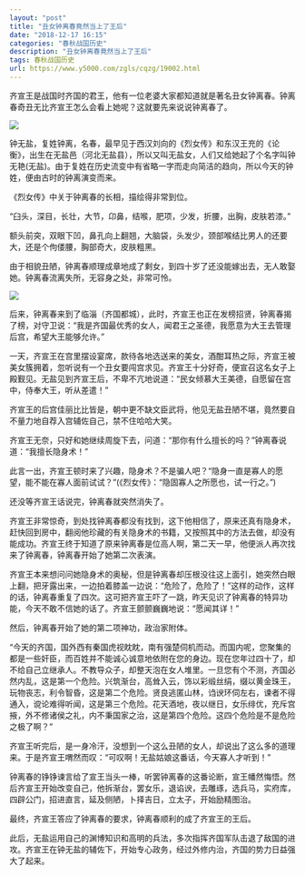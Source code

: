 ```yaml
---
layout: "post"
title: "丑女钟离春竟然当上了王后"
date: "2018-12-17 16:15"
categories: "春秋战国历史"
description: "丑女钟离春竟然当上了王后"
tags: 春秋战国历史
url: https://www.y5000.com/zgls/cqzg/19002.html
---
```






齐宣王是战国时齐国的君王，他有一位老婆大家都知道就是著名丑女钟离春。钟离春奇丑无比齐宣王怎么会看上她呢？这就要先来说说钟离春了。

![](https://img.y5000.com/uploads/allimg/170411/8-1F411100449506.jpg)

钟无盐，复姓钟离，名春，最早见于西汉刘向的《烈女传》和东汉王充的《论衡》，出生在无盐邑（河北无盐县），所以又叫无盐女，人们又给她起了个名字叫钟无艳(无盐)。由于复姓在历史流变中有省略一字而走向简洁的趋向，所以今天的钟姓，便由古时的钟离演变而来。

《烈女传》中关于钟离春的长相，描绘得非常到位。

“臼头，深目，长壮，大节，卬鼻，结喉，肥项，少发，折腰，出胸，皮肤若漆。”

额头前突，双眼下凹，鼻孔向上翻翘，大脑袋，头发少，颈部喉结比男人的还要大，还是个佝偻腰，胸部奇大，皮肤粗黑。

由于相貌丑陋，钟离春顺理成章地成了剩女，到四十岁了还没能嫁出去，无人敢娶她。钟离春流离失所，无容身之处，非常可怜。

![](https://img.y5000.com/uploads/allimg/170411/8-1F41110045R54.jpg)

后来，钟离春来到了临淄（齐国都城），此时，齐宣王也正在发榜招贤，钟离春揭了榜，对守卫说：“我是齐国最优秀的女人，闻君王之圣德，我愿意为大王去管理后宫，希望大王能够允许。”

一天，齐宣王在宫里摆设宴席，款待各地选送来的美女，酒酣耳热之际，齐宣王被美女簇拥着，忽听说有一个丑女要闯宫求见。齐宣王十分好奇，便宣召这名女子上殿觐见。无盐见到齐宣王后，不卑不亢地说道：“民女倾慕大王美德，自愿留在宫中，侍奉大王，听从差遣！”

齐宣王的后宫佳丽比比皆是，朝中更不缺文臣武将，他见无盐丑陋不堪，竟然要自不量力地自荐入宫辅佐自己，禁不住哈哈大笑。

齐宣王无奈，只好和她继续周旋下去，问道：“那你有什么擅长的吗？”钟离春说道：“我擅长隐身术！”

此言一出，齐宣王顿时来了兴趣，隐身术？不是骗人吧？“隐身一直是寡人的愿望，能不能在寡人面前试试？”(《烈女传》：“隐固寡人之所愿也，试一行之。”)

还没等齐宣王话说完，钟离春就突然消失了。

齐宣王非常惊奇，到处找钟离春都没有找到，这下他相信了，原来还真有隐身术，赶快回到房中，翻阅他珍藏的有关隐身术的书籍，又按照其中的方法去做，却没有能成功。齐宣王终于知道了原来钟离春是位高人啊，第二天一早，他便派人再次找来了钟离春，钟离春开始了她第二次表演。

齐宣王本来想问问她隐身术的奥秘，但是钟离春却压根没往这上面引，她突然白眼上翻，把牙露出来，一边拍着膝盖一边说：“危险了，危险了！”这样的动作，这样的话，钟离春重复了四次。这可把齐宣王吓了一跳，昨天见识了钟离春的特异功能，今天不敢不信她的话了。齐宣王颤颤巍巍地说：“愿闻其详！”

然后，钟离春开始了她的第二项神功，政治家附体。

“今天的齐国，国外西有秦国虎视眈眈，南有强楚伺机而动。而国内呢，您聚集的都是一些奸臣，而百姓并不能诚心诚意地依附在您的身边。现在您年过四十了，却不给自己立继承人。不教导众子，却整天泡在女人堆里。一旦您有个不测，齐国必然内乱，这是第一个危险。兴筑渐台，高耸入云，饰以彩缎丝绢，缀以黄金珠王，玩物丧志，利令智昏，这是第二个危险。贤良逃匿山林，诌谀环伺左右，谏者不得通入，谠论难得听闻，这是第三个危险。花天酒地，夜以继日，女乐绯优，充斥宫掖，外不修诸侯之礼，内不秉国家之治，这是第四个危险。这四个危险是不是危险之极了啊？”

齐宣王听完后，是一身冷汗，没想到一个这么丑陋的女人，却说出了这么多的道理来。于是齐宣王喟然而叹：“可叹啊！无盐姑娘这番话，今天寡人才听到！”

钟离春的铮铮谏言给了宣王当头一棒，听罢钟离春的这番论断，宣王幡然悔悟。然后齐宣王开始改变自己，他拆渐台，罢女乐，退谄谀，去雕琢，选兵马，实府库，四辟公门，招进直言，延及侧陋，卜择吉日，立太子，开始励精图治。

最终，齐宣王答应了钟离春的要求，钟离春顺利的成了齐宣王的王后。

此后，无盐运用自己的渊博知识和高明的兵法，多次指挥齐国军队击退了敌国的进攻。齐宣王在钟无盐的辅佐下，开始专心政务，经过外修内治，齐国的势力日益强大了起来。
